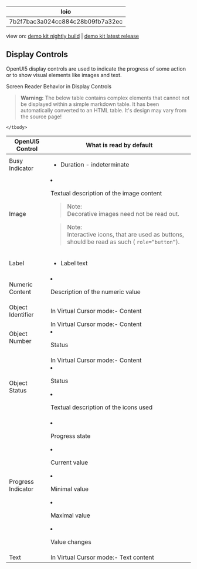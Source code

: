<!-- loio7b2f7bac3a024cc884c28b09fb7a32ec -->

| loio |
| -----|
| 7b2f7bac3a024cc884c28b09fb7a32ec |

<div id="loio">

view on: [demo kit nightly build](https://openui5nightly.hana.ondemand.com/#/topic/7b2f7bac3a024cc884c28b09fb7a32ec) | [demo kit latest release](https://openui5.hana.ondemand.com/#/topic/7b2f7bac3a024cc884c28b09fb7a32ec)</div>

## Display Controls

OpenUI5 display controls are used to indicate the progress of some action or to show visual elements like images and text.

Screen Reader Behavior in Display Controls<a name="loio7b2f7bac3a024cc884c28b09fb7a32ec__table_mv5_wrs_xw"/>

 > **Warning:** The below table contains complex elements that cannot not be displayed within a simple markdown table. It has been automatically converted to an HTML table. It's design may vary from the source page!

<table>
	<thead>
		<tr>
			<th> OpenUI5 Control</th>
			<th>What is read by default</th>
		</tr>
	</thead>
	<tbody>
		<tr>
			<td>Busy Indicator</td>
			<td>

 -   Duration - indeterminate
			</td>
		</tr>
		<tr>
			<td>Image</td>
			<td>

 -   Textual description of the image content

 > Note:  
 > Decorative images need not be read out.

 > Note:  
 > Interactive icons, that are used as buttons, should be read as such \( `role=”button”`\).
			</td>
		</tr>
		<tr>
			<td>Label</td>
			<td>

 -   Label text
			</td>
		</tr>
		<tr>
			<td>Numeric Content</td>
			<td>

 -   Description of the numeric value
			</td>
		</tr>
		<tr>
			<td>Object Identifier</td>
			<td>In Virtual Cursor mode:-   Content
			</td>
		</tr>
		<tr>
			<td>Object Number</td>
			<td>In Virtual Cursor mode:-   Content
 -   Status
			</td>
		</tr>
		<tr>
			<td>Object Status</td>
			<td>In Virtual Cursor mode:-   Content
 -   Status

 -   Textual description of the icons used
			</td>
		</tr>
		<tr>
			<td>Progress Indicator</td>
			<td>

 -   Progress state
 -   Current value

 -   Minimal value

 -   Maximal value

 -   Value changes
			</td>
		</tr>
		<tr>
			<td>Text</td>
			<td>In Virtual Cursor mode:-   Text content
			</td>
		</tr>
	</tbody>
</table>

